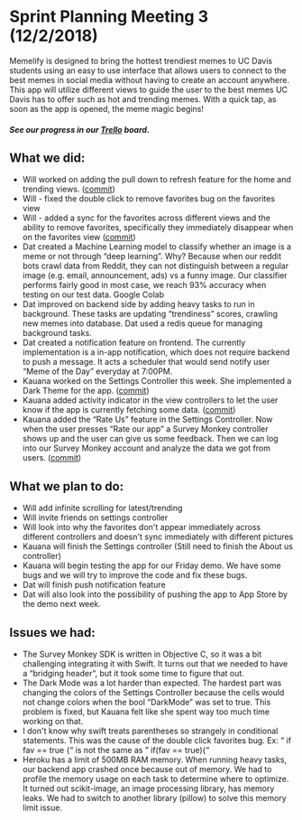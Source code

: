 # Sprint Planning Meeting 3 (12/2/2018)

Memelify is designed to bring the hottest trendiest memes to UC Davis students
using an easy to use interface that allows users to connect to the best memes
in social media without having to create an account anywhere. This app will
utilize different views to guide the user to the best memes UC Davis has to
offer such as hot and trending memes. With a quick tap, as soon as the app is
opened, the meme magic begins!

##### See our progress in our [Trello](https://trello.com/b/IvjtEJzZ/memelify) board.

## What we did:

- Will worked on adding the pull down to refresh feature for the home and
trending views. ([commit](https://github.com/ECS189E/Memelify/tree/f2d152e0ab75a6526767e3d2e425b1a6071a2b06))
- Will - fixed the double click to remove favorites bug on the favorites view
- Will - added a sync for the favorites across different views and the ability
to remove favorites, specifically they immediately disappear when on the
favorites view ([commit](https://github.com/ECS189E/Memelify/commit/48b0122ad6cf90b850401f4474427eb7123545ce))
- Dat created a Machine Learning model to classify whether an image is a meme
or not through “deep learning”. Why? Because when our reddit bots crawl data
from Reddit, they can not distinguish between a regular image (e.g. email,
announcement, ads) vs a funny image. Our classifier performs fairly good in
most case, we reach 93% accuracy when testing on our test data. Google Colab
- Dat improved on backend side by adding heavy tasks to run in background.
These tasks are updating “trendiness” scores, crawling new memes into database.
Dat used a redis queue for managing background tasks.
- Dat created a notification feature on frontend. The currently implementation
is a in-app notification, which does not require backend to push a message. It
acts  a scheduler that would send notify user “Meme of the Day” everyday at
7:00PM.
- Kauana worked on the Settings Controller this week. She implemented a Dark
Theme for the app.
([commit](https://github.com/ECS189E/Memelify/commit/9d95a57dc80205f385109f7a95229f72c45771cc))
- Kauana added activity indicator in the view controllers to let the user know
if the app is currently fetching some data.
([commit](https://github.com/ECS189E/Memelify/commit/094e1589de2c999b92808ee35aeb1e8edf6dd0a3))
- Kauana added the “Rate Us” feature in the Settings Controller. Now when the
user presses “Rate our app” a Survey Monkey controller shows up and the user
can give us some feedback. Then we can log into our Survey Monkey account and
analyze the data we got from users.
([commit](https://github.com/ECS189E/Memelify/commit/b3ec9f37754d1c0ec586a11a7e03a1162874a991))

## What we plan to do:

- Will add infinite scrolling for latest/trending
- Will invite friends on settings controller
- Will look into why the favorites don't appear immediately across different
controllers and doesn't sync immediately with different pictures
- Kauana will finish the Settings controller (Still need to finish the About us
controller)
- Kauana will begin testing the app for our Friday demo. We have some bugs and
we will try to improve the code and fix these bugs.
- Dat will finish push notification feature
- Dat will also look into the possibility of pushing the app to App Store by
the demo next week.

## Issues we had:
- The Survey Monkey SDK is written in Objective C, so it was a bit challenging
integrating it with Swift. It turns out that we needed to have a “bridging
header”, but it took some time to figure that out.
- The Dark Mode was a lot harder than expected. The hardest part was changing
the colors of the Settings Controller because the cells would not change colors
when the bool “DarkMode” was set to true. This problem is fixed, but Kauana
felt like she spent way too much time working on that.
- I don't know why swift treats parentheses so strangely in conditional
statements. This was the cause of the double click favorites bug. Ex: “ if fav
== true {“ is not the same as ” if(fav == true){“
- Heroku has a limit of 500MB RAM memory. When running heavy tasks, our backend
app crashed once because out of memory. We had to profile the memory usage on
each task to determine where to optimize. It turned out scikit-image, an image
processing library, has memory leaks. We had to switch to another library
(pillow) to solve this memory limit issue.
